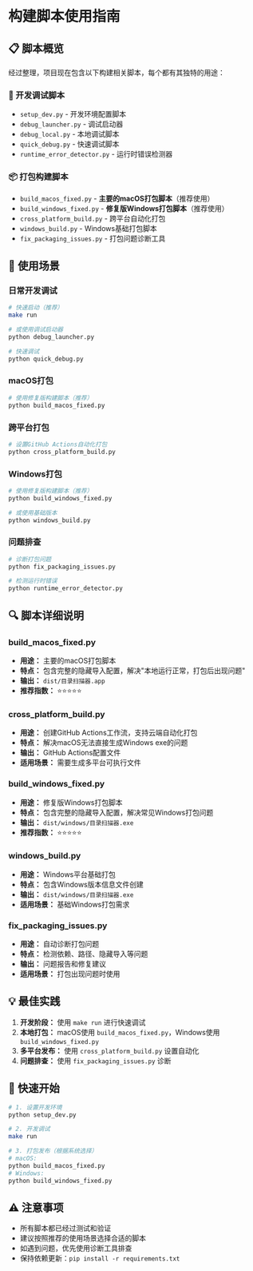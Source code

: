 # 构建脚本使用指南

## 📋 脚本概览

经过整理，项目现在包含以下构建相关脚本，每个都有其独特的用途：

### 🔧 开发调试脚本
- `setup_dev.py` - 开发环境配置脚本
- `debug_launcher.py` - 调试启动器
- `debug_local.py` - 本地调试脚本
- `quick_debug.py` - 快速调试脚本
- `runtime_error_detector.py` - 运行时错误检测器

### 📦 打包构建脚本
- `build_macos_fixed.py` - **主要的macOS打包脚本**（推荐使用）
- `build_windows_fixed.py` - **修复版Windows打包脚本**（推荐使用）
- `cross_platform_build.py` - 跨平台自动化打包
- `windows_build.py` - Windows基础打包脚本
- `fix_packaging_issues.py` - 打包问题诊断工具

## 🎯 使用场景

### 日常开发调试
```bash
# 快速启动（推荐）
make run

# 或使用调试启动器
python debug_launcher.py

# 快速调试
python quick_debug.py
```

### macOS打包
```bash
# 使用修复版构建脚本（推荐）
python build_macos_fixed.py
```

### 跨平台打包
```bash
# 设置GitHub Actions自动化打包
python cross_platform_build.py
```

### Windows打包
```bash
# 使用修复版构建脚本（推荐）
python build_windows_fixed.py

# 或使用基础版本
python windows_build.py
```

### 问题排查
```bash
# 诊断打包问题
python fix_packaging_issues.py

# 检测运行时错误
python runtime_error_detector.py
```

## 🔍 脚本详细说明

### build_macos_fixed.py
- **用途：** 主要的macOS打包脚本
- **特点：** 包含完整的隐藏导入配置，解决"本地运行正常，打包后出现问题"
- **输出：** `dist/目录扫描器.app`
- **推荐指数：** ⭐⭐⭐⭐⭐

### cross_platform_build.py
- **用途：** 创建GitHub Actions工作流，支持云端自动化打包
- **特点：** 解决macOS无法直接生成Windows exe的问题
- **输出：** GitHub Actions配置文件
- **适用场景：** 需要生成多平台可执行文件

### build_windows_fixed.py
- **用途：** 修复版Windows打包脚本
- **特点：** 包含完整的隐藏导入配置，解决常见Windows打包问题
- **输出：** `dist/windows/目录扫描器.exe`
- **推荐指数：** ⭐⭐⭐⭐⭐

### windows_build.py
- **用途：** Windows平台基础打包
- **特点：** 包含Windows版本信息文件创建
- **输出：** `dist/windows/目录扫描器.exe`
- **适用场景：** 基础Windows打包需求

### fix_packaging_issues.py
- **用途：** 自动诊断打包问题
- **特点：** 检测依赖、路径、隐藏导入等问题
- **输出：** 问题报告和修复建议
- **适用场景：** 打包出现问题时使用

## 💡 最佳实践

1. **开发阶段：** 使用 `make run` 进行快速调试
2. **本地打包：** macOS使用 `build_macos_fixed.py`，Windows使用 `build_windows_fixed.py`
3. **多平台发布：** 使用 `cross_platform_build.py` 设置自动化
4. **问题排查：** 使用 `fix_packaging_issues.py` 诊断

## 🚀 快速开始

```bash
# 1. 设置开发环境
python setup_dev.py

# 2. 开发调试
make run

# 3. 打包发布（根据系统选择）
# macOS:
python build_macos_fixed.py
# Windows:
python build_windows_fixed.py
```

## ⚠️ 注意事项

- 所有脚本都已经过测试和验证
- 建议按照推荐的使用场景选择合适的脚本
- 如遇到问题，优先使用诊断工具排查
- 保持依赖更新：`pip install -r requirements.txt`